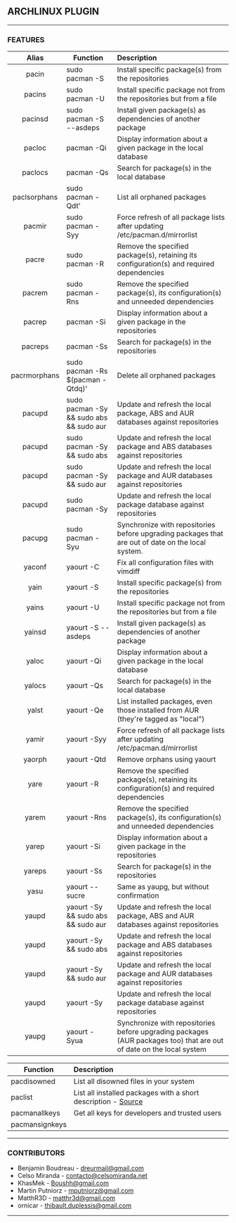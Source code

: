 ## ARCHLINUX PLUGIN


---

### FEATURES

| Alias        | Function                                | Description                                                                                                         |
|:------------:|-----------------------------------------|:--------------------------------------------------------------------------------------------------------------------|
| pacin        | sudo pacman -S                          | Install specific package(s) from the repositories                                                                   |
| pacins       | sudo pacman -U                          | Install specific package not from the repositories but from a file                                                  |
| pacinsd      | sudo pacman -S --asdeps                 | Install given package(s) as dependencies of another package                                                         |
| pacloc       | pacman -Qi                              | Display information about a given package in the local database                                                     |
| paclocs      | pacman -Qs                              | Search for package(s) in the local database                                                                         |
| paclsorphans | sudo pacman -Qdt'                       | List all orphaned packages                                                                                          |
| pacmir       | sudo pacman -Syy                        | Force refresh of all package lists after updating /etc/pacman.d/mirrorlist                                          |
| pacre        | sudo pacman -R                          | Remove the specified package(s), retaining its configuration(s) and required dependencies                           |
| pacrem       | sudo pacman -Rns                        | Remove the specified package(s), its configuration(s) and unneeded dependencies                                     |
| pacrep       | pacman -Si                              | Display information about a given package in the repositories                                                       |
| pacreps      | pacman -Ss                              | Search for package(s) in the repositories                                                                           |
| pacrmorphans | sudo pacman -Rs $(pacman -Qtdq)'        | Delete all orphaned packages                                                                                        |
| pacupd       | sudo pacman -Sy && sudo abs && sudo aur | Update and refresh the local package, ABS and AUR databases against repositories                                    |
| pacupd       | sudo pacman -Sy && sudo abs             | Update and refresh the local package and ABS databases against repositories                                         |
| pacupd       | sudo pacman -Sy && sudo aur             | Update and refresh the local package and AUR databases against repositories                                         |
| pacupd       | sudo pacman -Sy                         | Update and refresh the local package database against repositories                                                  |
| pacupg       | sudo pacman -Syu                        | Synchronize with repositories before upgrading packages that are out of date on the local system.                   |
| yaconf       | yaourt -C                               | Fix all configuration files with vimdiff                                                                            |
| yain         | yaourt -S                               | Install specific package(s) from the repositories                                                                   |
| yains        | yaourt -U                               | Install specific package not from the repositories but from a file                                                  |
| yainsd       | yaourt -S --asdeps                      | Install given package(s) as dependencies of another package                                                         |
| yaloc        | yaourt -Qi                              | Display information about a given package in the local database                                                     |
| yalocs       | yaourt -Qs                              | Search for package(s) in the local database                                                                         |
| yalst        | yaourt -Qe                              | List installed packages, even those installed from AUR (they're tagged as "local")                                  |
| yamir        | yaourt -Syy                             | Force refresh of all package lists after updating /etc/pacman.d/mirrorlist                                          |
| yaorph       | yaourt -Qtd                             | Remove orphans using yaourt                                                                                         |
| yare         | yaourt -R                               | Remove the specified package(s), retaining its configuration(s) and required dependencies                           |
| yarem        | yaourt -Rns                             | Remove the specified package(s), its configuration(s) and unneeded dependencies                                     |
| yarep        | yaourt -Si                              | Display information about a given package in the repositories                                                       |
| yareps       | yaourt -Ss                              | Search for package(s) in the repositories                                                                           |
| yasu         | yaourt --sucre                          | Same as yaupg, but without confirmation                                                                             |
| yaupd        | yaourt -Sy && sudo abs && sudo aur      | Update and refresh the local package, ABS and AUR databases against repositories                                    |
| yaupd        | yaourt -Sy && sudo abs                  | Update and refresh the local package and ABS databases against repositories                                         |
| yaupd        | yaourt -Sy && sudo aur                  | Update and refresh the local package and AUR databases against repositories                                         |
| yaupd        | yaourt -Sy                              | Update and refresh the local package database against repositories                                                  |
| yaupg        | yaourt -Syua                            | Synchronize with repositories before upgrading packages (AUR packages too) that are out of date on the local system |

| Function       | Description                                                                                                       |
|----------------|:------------------------------------------------------------------------------------------------------------------|
| pacdisowned    | List all disowned files in your system                                                                            |
| paclist        | List all installed packages with a short description - [Source](https://bbs.archlinux.org/viewtopic.php?id=93683) |
| pacmanallkeys  | Get all keys for developers and trusted users                                                                     |
| pacmansignkeys |                                                                                                                   |

---

### CONTRIBUTORS
 - Benjamin Boudreau - dreurmail@gmail.com
 - Celso Miranda - contacto@celsomiranda.net
 - KhasMek - Boushh@gmail.com
 - Martin Putniorz - mputniorz@gmail.com
 - MatthR3D - matthr3d@gmail.com
 - ornicar - thibault.duplessis@gmail.com

---
